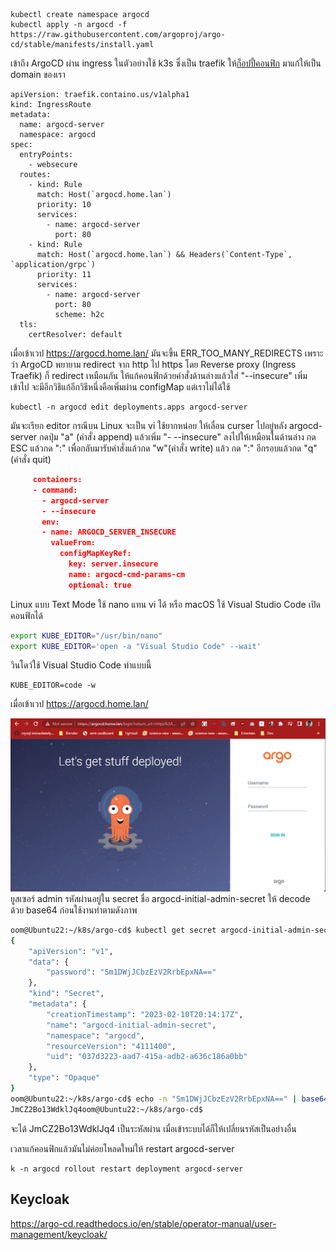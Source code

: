 

```
kubectl create namespace argocd
kubectl apply -n argocd -f https://raw.githubusercontent.com/argoproj/argo-cd/stable/manifests/install.yaml
```
เข้าถึง ArgoCD ผ่าน ingress ในตัวอย่างใช้ k3s ซึ่งเป็น traefik ให้[ก็อปปี้คอนฟิก](https://argo-cd.readthedocs.io/en/stable/operator-manual/ingress/#traefik-v22)
มาแก้ให้เป็น domain ของเรา 

```
apiVersion: traefik.containo.us/v1alpha1
kind: IngressRoute
metadata:
  name: argocd-server
  namespace: argocd
spec:
  entryPoints:
    - websecure
  routes:
    - kind: Rule
      match: Host(`argocd.home.lan`)
      priority: 10
      services:
        - name: argocd-server
          port: 80
    - kind: Rule
      match: Host(`argocd.home.lan`) && Headers(`Content-Type`, `application/grpc`)
      priority: 11
      services:
        - name: argocd-server
          port: 80
          scheme: h2c
  tls:
    certResolver: default
```

เมื่อเข้าเวป https://argocd.home.lan/ มันจะขึ้น ERR_TOO_MANY_REDIRECTS เพราะว่า
ArgoCD พยายาม redirect จาก http ไป https โดย Reverse proxy (Ingress Traefik) ก็ redirect เหมือนกัน
ให้แก้คอนฟิกด้วยคำสั่งด้านล่างแล้วใส่ "--insecure" เพิ่มเข้าไป จะมีอีกวิธีแก้อีกวิธีหนึ่งคือเพิ่มผ่าน configMap แต่เราไม่ได้ใช้
```
kubectl -n argocd edit deployments.apps argocd-server
```
มันจะเรียก editor กรณีบน Linux จะเป็น vi ใช้ยากหน่อย ให้เลื่อน curser ไปอยู่หลัง argocd-server กดปุ่ม "a" (คำสั่ง append)
แล้วเพิ่ม "- --insecure" ลงไปให้เหมือนในด้านล่าง กด ESC แล้วกด ":" เพื่อกลับมารับคำสั่งแล้วกด "w"(คำสั่ง write) แล้ว กด ":" อีกรอบแล้วกด "q"(คำสั่ง quit) 

 ``` json
      containers:
      - command:
        - argocd-server
        - --insecure
        env: 
        - name: ARGOCD_SERVER_INSECURE
          valueFrom:
            configMapKeyRef:
              key: server.insecure
              name: argocd-cmd-params-cm
              optional: true
 ```
Linux แบบ Text Mode ใช้ nano แทน vi ได้ หรือ macOS ใช้ Visual Studio Code เปิดคอนฟิกได้
```bash
export KUBE_EDITOR="/usr/bin/nano"
export KUBE_EDITOR='open -a "Visual Studio Code" --wait'
```
วินโดว์ใช้ Visual Studio Code ทำแบบนี้
```
KUBE_EDITOR=code -w
```


เมื่อเข้าเวป https://argocd.home.lan/

![Login](./img/login.png)
ยูสเซอร์ admin รหัสผ่านอยู่ใน secret ชื่อ argocd-initial-admin-secret ให้ decode ด้วย base64 ก่อนใช้งานทำตามดังภาพ

``` bash
oom@Ubuntu22:~/k8s/argo-cd$ kubectl get secret argocd-initial-admin-secret -n argocd -o json
{
    "apiVersion": "v1",
    "data": {
        "password": "Sm1DWjJCbzEzV2RrbEpxNA=="
    },
    "kind": "Secret",
    "metadata": {
        "creationTimestamp": "2023-02-10T20:14:17Z",
        "name": "argocd-initial-admin-secret",
        "namespace": "argocd",
        "resourceVersion": "4111400",
        "uid": "037d3223-aad7-415a-adb2-a636c186a0bb"
    },
    "type": "Opaque"
}
oom@Ubuntu22:~/k8s/argo-cd$ echo -n "Sm1DWjJCbzEzV2RrbEpxNA==" | base64 -d
JmCZ2Bo13WdklJq4oom@Ubuntu22:~/k8s/argo-cd$ 
```
จะได้ JmCZ2Bo13WdklJq4 เป็นระหัสผ่าน เมื่อเข้าระบบได้ก็ให้เปลี่ยนรหัสเป็นอย่างอื่น

เวลาแก้คอนฟิกแล้วมันไม่ค่อยโหลดใหม่ให้ restart argocd-server
```
k -n argocd rollout restart deployment argocd-server
```


## Keycloak

https://argo-cd.readthedocs.io/en/stable/operator-manual/user-management/keycloak/

